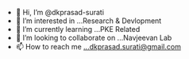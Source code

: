 - 👋 Hi, I’m @dkprasad-surati
- 👀 I’m interested in ...Research & Devlopment 
- 🌱 I’m currently learning ...PKE Related
- 💞️ I’m looking to collaborate on ...Navjeevan Lab
- 📫 How to reach me ...dkprasad.surati@gmail.com 

<!---
dkprasad-surati/dkprasad-surati is a ✨ special ✨ repository because its `README.md` (this file) appears on your GitHub profile.
You can click the Preview link to take a look at your changes.
--->
